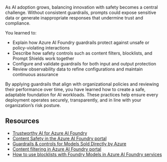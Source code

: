 As AI adoption grows, balancing innovation with safety becomes a central challenge. Without consistent guardrails, prompts could expose sensitive data or generate inappropriate responses that undermine trust and compliance.

You learned to:

- Explain how Azure AI Foundry guardrails protect against unsafe or policy-violating interactions
- Describe how safety controls such as content filters, blocklists, and Prompt Shields work together
- Configure and validate guardrails for both input and output protection
- Review observability data to refine configurations and maintain continuous assurance

By applying guardrails that align with organizational policies and reviewing their performance over time, you have learned how to create a safe, adaptable foundation for AI workloads. These practices help ensure every deployment operates securely, transparently, and in line with your organization’s risk posture.

## Resources

- [Trustworthy AI for Azure AI Foundry](/azure/ai-foundry/responsible-use-of-ai-overview?azure-portal=true)
- [Content Safety in the Azure AI Foundry portal](/azure/ai-foundry/ai-services/content-safety-overview?azure-portal=true)
- [Guardrails & controls for Models Sold Directly by Azure](/azure/ai-foundry/concepts/model-catalog-content-safety?azure-portal=true)
- [Content filtering in Azure AI Foundry portal](/azure/ai-foundry/concepts/content-filtering?azure-portal=true)
- [How to use blocklists with Foundry Models in Azure AI Foundry services](/azure/ai-foundry/foundry-models/how-to/use-blocklist?azure-portal=true)
